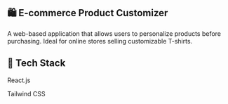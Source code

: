 🛍️ E-commerce Product Customizer
--
A web-based application that allows users to personalize products before purchasing. Ideal for online stores selling customizable T-shirts.



🧰 Tech Stack
--

React.js

Tailwind CSS

